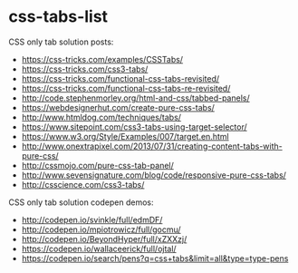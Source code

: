 # css-tabs-list

CSS only tab solution posts:

* https://css-tricks.com/examples/CSSTabs/
* https://css-tricks.com/css3-tabs/
* https://css-tricks.com/functional-css-tabs-revisited/
* https://css-tricks.com/functional-css-tabs-re-revisited/
* http://code.stephenmorley.org/html-and-css/tabbed-panels/
* https://webdesignerhut.com/create-pure-css-tabs/
* http://www.htmldog.com/techniques/tabs/
* https://www.sitepoint.com/css3-tabs-using-target-selector/
* https://www.w3.org/Style/Examples/007/target.en.html
* http://www.onextrapixel.com/2013/07/31/creating-content-tabs-with-pure-css/
* http://cssmojo.com/pure-css-tab-panel/
* http://www.sevensignature.com/blog/code/responsive-pure-css-tabs/
* http://csscience.com/css3-tabs/

CSS only tab solution codepen demos:
* http://codepen.io/svinkle/full/edmDF/
* http://codepen.io/mpiotrowicz/full/gocmu/
* http://codepen.io/BeyondHyper/full/xZXXzj/
* https://codepen.io/wallaceerick/full/ojtal/
* https://codepen.io/search/pens?q=css+tabs&limit=all&type=type-pens
